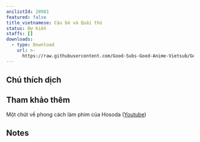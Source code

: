 ```yaml
---
anilistId: 20981
featured: false
title_vietnamese: Cậu bé và Quái thú
status: Dự kiến
staffs: []
downloads:
  - type: Download
    url: >-
      https://raw.githubusercontent.com/Good-Subs-Good-Anime-Vietsub/Good-Subs-Good-Anime-Vietsub.github.io/main/src/error/error-not-yet-started.png
---
```

## Chú thích dịch



## Tham khảo thêm

Một chút về phong cách làm phim của Hosoda ([Youtube](https://www.youtube.com/watch?v=HYcLFVt5uSo&list=PLCXF1KKmIrNMR4VxIy6cNeA-wz2a39kJt&ab_channel=Furin))

## Notes
